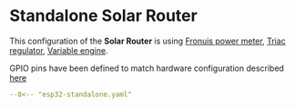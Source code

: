# Standalone Solar Router

This configuration of the **Solar Router** is using [Fronuis power meter](power_meter_fronius.md), [Triac regulator](regulator_triac.md), [Variable engine](engine.md).

GPIO pins have been defined to match hardware configuration described [here](hardware.md)


```yaml linenums="1"
--8<-- "esp32-standalone.yaml"
```